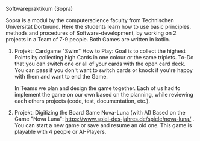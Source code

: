 Softwarepraktikum (Sopra)

Sopra is a modul by the computerscience faculty from Technischen Universität Dortmund. Here the students learn how to use basic principles, methods and procedures of Software-development, by working on 2 projects in a Team of 7-9 people. Both Games are written in kotlin.


1. Projekt: Cardgame "Swim"
	How to Play:
	Goal is to collect the highest Points by collecting high Cards in one colour or the same triplets. To-Do that you can switch one or all of your cards with the open card deck. You can pass if you don't want to switch cards or knock if you're happy with them and want to end the Game.
	
	In Teams we plan and design the game together. Each of us had to implement the game on our own based on the planning, while reviewing each others projects (code, test, documentation, etc.).

2. Projekt: Digitizing the Board Game Nova-Luna  (with AI)
 Based on the Game "Nova Luna": https://www.spiel-des-jahres.de/spiele/nova-luna/ .
 You can start a new game or save and resume an old one. This game is playable with 4 people or AI-Players.
 
 
